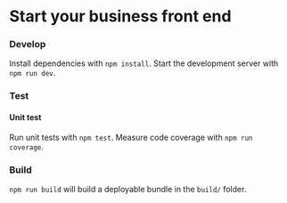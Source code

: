 # Start your business front end

### Develop

Install dependencies with `npm install`. Start the development server with
`npm run dev`.

### Test

#### Unit test

Run unit tests with `npm test`. Measure code coverage with `npm run coverage`.

### Build

`npm run build` will build a deployable bundle in the `build/` folder.